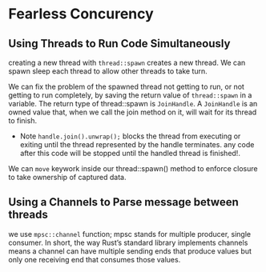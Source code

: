 # Fearless Concurency

## Using Threads to Run Code Simultaneously

creating a new thread with `thread::spawn` creates a new thread. We can spawn sleep each thread to allow other threads to take turn.

We can fix the problem of the spawned thread not getting to run, or not getting to run completely, by saving the return value of `thread::spawn` in a variable. The return type of thread::spawn is `JoinHandle`. A `JoinHandle` is an owned value that, when we call the join method on it, will wait for its thread to finish.
    
- Note `handle.join().unwrap();` blocks the thread from executing or exiting until the thread represented by the handle terminates. any code after this code will be stopped until the handled thread is finished!.

We can `move` keywork inside our thread::spawn() method to enforce closure to take ownership of captured data.  

## Using a Channels to Parse message between threads
we use `mpsc::channel` function; mpsc stands for multiple producer, single consumer. In short, the way Rust’s standard library implements channels means a channel can have multiple sending ends that produce values but only one receiving end that consumes those values.